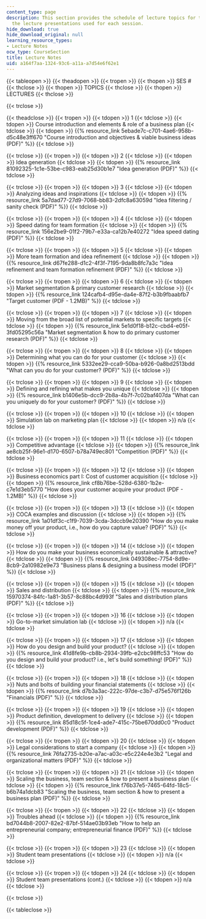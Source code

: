 ```yaml
---
content_type: page
description: This section provides the schedule of lecture topics for the course and
  the lecture presentations used for each session.
hide_download: true
hide_download_original: null
learning_resource_types:
- Lecture Notes
ocw_type: CourseSection
title: Lecture Notes
uid: a164f7aa-1324-93c6-a11a-a7d54e6f62e1
---
```


{{< tableopen >}}
{{< theadopen >}}
{{< tropen >}}
{{< thopen >}}
SES #
{{< thclose >}}
{{< thopen >}}
TOPICS
{{< thclose >}}
{{< thopen >}}
LECTURES
{{< thclose >}}

{{< trclose >}}

{{< theadclose >}}
{{< tropen >}}
{{< tdopen >}}
1
{{< tdclose >}}
{{< tdopen >}}
Course introduction and elements & role of a business plan
{{< tdclose >}}
{{< tdopen >}}
{{% resource_link 5ebade7c-c701-4ae6-958b-d5c48e3ff670 "Course introduction and objectives & viable business ideas (PDF)" %}}
{{< tdclose >}}

{{< trclose >}}
{{< tropen >}}
{{< tdopen >}}
2
{{< tdclose >}}
{{< tdopen >}}
Idea generation
{{< tdclose >}}
{{< tdopen >}}
{{% resource_link 81092325-1c1e-53be-c983-eab25d30b1e7 "Idea generation (PDF)" %}}
{{< tdclose >}}

{{< trclose >}}
{{< tropen >}}
{{< tdopen >}}
3
{{< tdclose >}}
{{< tdopen >}}
Analyzing ideas and inspirations
{{< tdclose >}}
{{< tdopen >}}
{{% resource_link 5a7dad77-27d9-7068-bb83-2dfc8a63059d "Idea filtering / sanity check (PDF)" %}}
{{< tdclose >}}

{{< trclose >}}
{{< tropen >}}
{{< tdopen >}}
4
{{< tdclose >}}
{{< tdopen >}}
Speed dating for team formation
{{< tdclose >}}
{{< tdopen >}}
{{% resource_link 156e2be9-01f2-79b7-e33a-ca12b7e40272 "Idea speed dating (PDF)" %}}
{{< tdclose >}}

{{< trclose >}}
{{< tropen >}}
{{< tdopen >}}
5
{{< tdclose >}}
{{< tdopen >}}
More team formation and idea refinement
{{< tdclose >}}
{{< tdopen >}}
{{% resource_link d67fe288-d1c2-4f3f-7195-9da8b8fc7a3c "Idea refinement and team formation refinement (PDF)" %}}
{{< tdclose >}}

{{< trclose >}}
{{< tropen >}}
{{< tdopen >}}
6
{{< tdclose >}}
{{< tdopen >}}
Market segmentation & primary customer research
{{< tdclose >}}
{{< tdopen >}}
{{% resource_link 124cafb4-d95e-da4e-87f2-b3b9fbaabfb7 "Target customer (PDF - 1.2MB)" %}}
{{< tdclose >}}

{{< trclose >}}
{{< tropen >}}
{{< tdopen >}}
7
{{< tdclose >}}
{{< tdopen >}}
Moving from the broad list of potential markets to specific targets
{{< tdclose >}}
{{< tdopen >}}
{{% resource_link 5e1d0f18-b12c-cbd4-e05f-3fd05295c56a "Market segmentation & how to do primary customer research (PDF)" %}}
{{< tdclose >}}

{{< trclose >}}
{{< tropen >}}
{{< tdopen >}}
8
{{< tdclose >}}
{{< tdopen >}}
Determining what you can do for your customer
{{< tdclose >}}
{{< tdopen >}}
{{% resource_link 5332ee29-cca9-50ba-b926-0a8bd2513bdd "What can you do for your customer? (PDF)" %}}
{{< tdclose >}}

{{< trclose >}}
{{< tropen >}}
{{< tdopen >}}
9
{{< tdclose >}}
{{< tdopen >}}
Defining and refining what makes you unique
{{< tdclose >}}
{{< tdopen >}}
{{% resource_link b1406e5b-dcc9-2b8a-4b7f-7c02baf407da "What can you uniquely do for your customer? (PDF)" %}}
{{< tdclose >}}

{{< trclose >}}
{{< tropen >}}
{{< tdopen >}}
10
{{< tdclose >}}
{{< tdopen >}}
Simulation lab on marketing plan
{{< tdclose >}}
{{< tdopen >}}
n/a
{{< tdclose >}}

{{< trclose >}}
{{< tropen >}}
{{< tdopen >}}
11
{{< tdclose >}}
{{< tdopen >}}
Competitive advantage
{{< tdclose >}}
{{< tdopen >}}
{{% resource_link ae8cb25f-96e1-d170-6507-b78a749ec801 "Competition (PDF)" %}}
{{< tdclose >}}

{{< trclose >}}
{{< tropen >}}
{{< tdopen >}}
12
{{< tdclose >}}
{{< tdopen >}}
Business economics part I: Cost of customer acquisition
{{< tdclose >}}
{{< tdopen >}}
{{% resource_link cf8b76be-528d-6380-1b2e-c7e1d3eb5770 "How does your customer acquire your product (PDF - 1.2MB)" %}}
{{< tdclose >}}

{{< trclose >}}
{{< tropen >}}
{{< tdopen >}}
13
{{< tdclose >}}
{{< tdopen >}}
COCA examples and discussion
{{< tdclose >}}
{{< tdopen >}}
{{% resource_link 1a01df3c-c1f9-7039-3cda-3dccb9e20390 "How do you make money off your product, i.e., how do you capture value? (PDF)" %}}
{{< tdclose >}}

{{< trclose >}}
{{< tropen >}}
{{< tdopen >}}
14
{{< tdclose >}}
{{< tdopen >}}
How do you make your business economically sustainable & attractive?
{{< tdclose >}}
{{< tdopen >}}
{{% resource_link 049308ec-7754-8d9e-8cb9-2a10982e9e73 "Business plans & designing a business model (PDF)" %}}
{{< tdclose >}}

{{< trclose >}}
{{< tropen >}}
{{< tdopen >}}
15
{{< tdclose >}}
{{< tdopen >}}
Sales and distribution
{{< tdclose >}}
{{< tdopen >}}
{{% resource_link 15970374-84fc-1a81-3b57-8c88bc4d993f "Sales and distribution plans (PDF)" %}}
{{< tdclose >}}

{{< trclose >}}
{{< tropen >}}
{{< tdopen >}}
16
{{< tdclose >}}
{{< tdopen >}}
Go-to-market simulation lab
{{< tdclose >}}
{{< tdopen >}}
n/a
{{< tdclose >}}

{{< trclose >}}
{{< tropen >}}
{{< tdopen >}}
17
{{< tdclose >}}
{{< tdopen >}}
How do you design and build your product?
{{< tdclose >}}
{{< tdopen >}}
{{% resource_link 41d8fe9b-cb8b-2934-39fb-e2cbc98ffc53 "How do you design and build your product? i.e., let's build something! (PDF)" %}}
{{< tdclose >}}

{{< trclose >}}
{{< tropen >}}
{{< tdopen >}}
18
{{< tdclose >}}
{{< tdopen >}}
Nuts and bolts of building your financial statements
{{< tdclose >}}
{{< tdopen >}}
{{% resource_link d7b3a3ac-222c-97de-c3b7-d75e576f126b "Financials (PDF)" %}}
{{< tdclose >}}

{{< trclose >}}
{{< tropen >}}
{{< tdopen >}}
19
{{< tdclose >}}
{{< tdopen >}}
Product definition, development to delivery
{{< tdclose >}}
{{< tdopen >}}
{{% resource_link 85d18c5f-1ce4-ade7-415c-75be670dd0c0 "Product development (PDF)" %}}
{{< tdclose >}}

{{< trclose >}}
{{< tropen >}}
{{< tdopen >}}
20
{{< tdclose >}}
{{< tdopen >}}
Legal considerations to start a company
{{< tdclose >}}
{{< tdopen >}}
{{% resource_link 76fa2735-b20e-a7ac-a03c-e5c224e4e3b2 "Legal and organizational matters (PDF)" %}}
{{< tdclose >}}

{{< trclose >}}
{{< tropen >}}
{{< tdopen >}}
21
{{< tdclose >}}
{{< tdopen >}}
Scaling the business, team section & how to present a business plan
{{< tdclose >}}
{{< tdopen >}}
{{% resource_link f76b37e5-7465-64fd-18c5-b6b74a1dcb83 "Scaling the business, team section & how to present a business plan (PDF)" %}}
{{< tdclose >}}

{{< trclose >}}
{{< tropen >}}
{{< tdopen >}}
22
{{< tdclose >}}
{{< tdopen >}}
Troubles ahead
{{< tdclose >}}
{{< tdopen >}}
{{% resource_link bd7044b8-2007-82e2-87bf-514ae03b93eb "How to help an entrepreneurial company; entrepreneurial finance (PDF)" %}}
{{< tdclose >}}

{{< trclose >}}
{{< tropen >}}
{{< tdopen >}}
23
{{< tdclose >}}
{{< tdopen >}}
Student team presentations
{{< tdclose >}}
{{< tdopen >}}
n/a
{{< tdclose >}}

{{< trclose >}}
{{< tropen >}}
{{< tdopen >}}
24
{{< tdclose >}}
{{< tdopen >}}
Student team presentations (cont.)
{{< tdclose >}}
{{< tdopen >}}
n/a
{{< tdclose >}}

{{< trclose >}}

{{< tableclose >}}